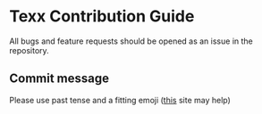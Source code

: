 # Texx Contribution Guide

All bugs and feature requests should be opened as an issue in the repository.

## Commit message
Please use past tense and a fitting emoji ([this](https://gitmoji.carloscuesta.me/) site may help)